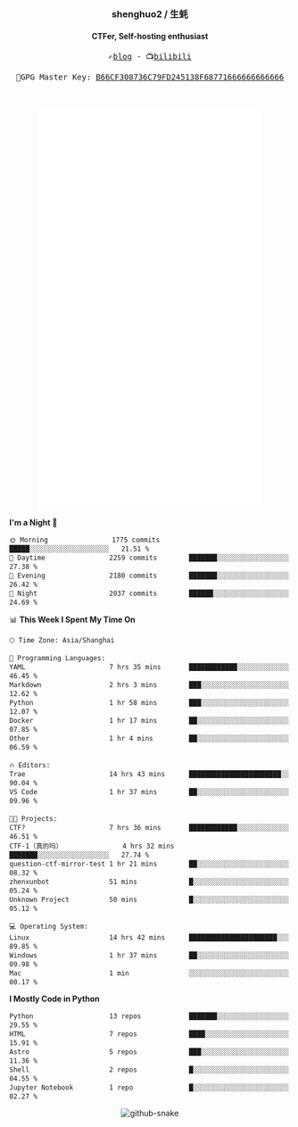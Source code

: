 <h3 align="center"> shenghuo2 / 生蚝 </h3>
<h4 align="center" >CTFer, Self-hosting enthusiast</h3>


<p align="center">
  <samp>
    ✍️<a href="https://blog.shenghuo2.top/">blog</a> -
    📺<a href="https://space.bilibili.com/85894935">bilibili</a>
  </samp>
</p>
<p align="center">
  <samp>
     🔐GPG Master Key: <a align="center" href="https://github.com/shenghuo2.gpg">B66CF308736C79FD245138F68771666666666666</a>
  </samp>
</p>
<br>
<p align="center">
  <a href="https://github.com/shenghuo2">
    <img width="400" align="top" src="https://github.com/shenghuo2/shenghuo2/blob/main/metrics.left.svg" />
  </a>
  <a href="https://github.com/shenghuo2">
    <img width="400" align="top" src="https://github.com/shenghuo2/shenghuo2/blob/main/metrics.right.svg" />
  </a>
</p>


<!--START_SECTION:waka-->
**I'm a Night 🦉** 

```text
🌞 Morning                1775 commits        █████░░░░░░░░░░░░░░░░░░░░   21.51 % 
🌆 Daytime                2259 commits        ███████░░░░░░░░░░░░░░░░░░   27.38 % 
🌃 Evening                2180 commits        ███████░░░░░░░░░░░░░░░░░░   26.42 % 
🌙 Night                  2037 commits        ██████░░░░░░░░░░░░░░░░░░░   24.69 % 
```


📊 **This Week I Spent My Time On** 

```text
🕑︎ Time Zone: Asia/Shanghai

💬 Programming Languages: 
YAML                     7 hrs 35 mins       ████████████░░░░░░░░░░░░░   46.45 % 
Markdown                 2 hrs 3 mins        ███░░░░░░░░░░░░░░░░░░░░░░   12.62 % 
Python                   1 hr 58 mins        ███░░░░░░░░░░░░░░░░░░░░░░   12.07 % 
Docker                   1 hr 17 mins        ██░░░░░░░░░░░░░░░░░░░░░░░   07.85 % 
Other                    1 hr 4 mins         ██░░░░░░░░░░░░░░░░░░░░░░░   06.59 % 

🔥 Editors: 
Trae                     14 hrs 43 mins      ███████████████████████░░   90.04 % 
VS Code                  1 hr 37 mins        ██░░░░░░░░░░░░░░░░░░░░░░░   09.96 % 

🐱‍💻 Projects: 
CTF?                     7 hrs 36 mins       ████████████░░░░░░░░░░░░░   46.51 % 
CTF-1（真的吗）               4 hrs 32 mins       ███████░░░░░░░░░░░░░░░░░░   27.74 % 
question-ctf-mirror-test 1 hr 21 mins        ██░░░░░░░░░░░░░░░░░░░░░░░   08.32 % 
zhenxunbot               51 mins             █░░░░░░░░░░░░░░░░░░░░░░░░   05.24 % 
Unknown Project          50 mins             █░░░░░░░░░░░░░░░░░░░░░░░░   05.12 % 

💻 Operating System: 
Linux                    14 hrs 42 mins      ██████████████████████░░░   89.85 % 
Windows                  1 hr 37 mins        ██░░░░░░░░░░░░░░░░░░░░░░░   09.98 % 
Mac                      1 min               ░░░░░░░░░░░░░░░░░░░░░░░░░   00.17 % 
```

**I Mostly Code in Python** 

```text
Python                   13 repos            ███████░░░░░░░░░░░░░░░░░░   29.55 % 
HTML                     7 repos             ████░░░░░░░░░░░░░░░░░░░░░   15.91 % 
Astro                    5 repos             ███░░░░░░░░░░░░░░░░░░░░░░   11.36 % 
Shell                    2 repos             █░░░░░░░░░░░░░░░░░░░░░░░░   04.55 % 
Jupyter Notebook         1 repo              █░░░░░░░░░░░░░░░░░░░░░░░░   02.27 % 
```




<!--END_SECTION:waka-->


<div align="center">
  <picture>
    <source media="(prefers-color-scheme: dark)" srcset="https://gist.githubusercontent.com/shenghuo2/bfce20b14ab0484cef03bae6e60e0b3a/raw/github-snake-dark.svg" />
    <source media="(prefers-color-scheme: light)" srcset="https://gist.githubusercontent.com/shenghuo2/bfce20b14ab0484cef03bae6e60e0b3a/raw/github-snake.svg" />
    <img alt="github-snake" src="https://gist.githubusercontent.com/shenghuo2/bfce20b14ab0484cef03bae6e60e0b3a/raw/github-snake.svg" />
  </picture>
</div>

<!--
**shenghuo2/shenghuo2** is a ✨ _special_ ✨ repository because its `README.md` (this file) appears on your GitHub profile.

Here are some ideas to get you started:

- 🔭 I’m currently working on ...
- 🌱 I’m currently learning ...
- 👯 I’m looking to collaborate on ...
- 🤔 I’m looking for help with ...
- 💬 Ask me about ...
- 📫 How to reach me: ...
- 😄 Pronouns: ...
- ⚡ Fun fact: ...
-->
